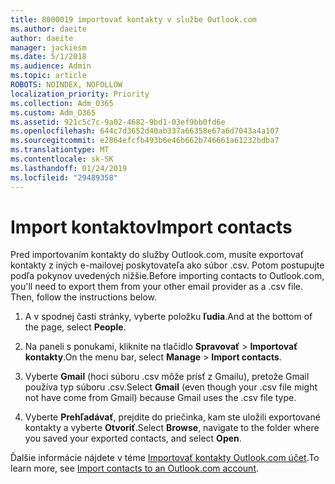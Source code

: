 ```yaml
---
title: 8000019 importovať kontakty v službe Outlook.com
ms.author: daeite
author: daeite
manager: jackiesm
ms.date: 5/1/2018
ms.audience: Admin
ms.topic: article
ROBOTS: NOINDEX, NOFOLLOW
localization_priority: Priority
ms.collection: Adm_O365
ms.custom: Adm_O365
ms.assetid: 921c5c7c-9a02-4682-9bd1-03ef9bb0fd6e
ms.openlocfilehash: 644c7d3652d40ab337a66358e67a6d7043a4a107
ms.sourcegitcommit: e2864efcfb493b6e46b662b746661a61232bdba7
ms.translationtype: MT
ms.contentlocale: sk-SK
ms.lasthandoff: 01/24/2019
ms.locfileid: "29489358"
---
```

# <a name="import-contacts"></a><span data-ttu-id="d5ad3-102">Import kontaktov</span><span class="sxs-lookup"><span data-stu-id="d5ad3-102">Import contacts</span></span>

<span data-ttu-id="d5ad3-p101">Pred importovaním kontakty do služby Outlook.com, musíte exportovať kontakty z iných e-mailovej poskytovateľa ako súbor .csv. Potom postupujte podľa pokynov uvedených nižšie.</span><span class="sxs-lookup"><span data-stu-id="d5ad3-p101">Before importing contacts to Outlook.com, you'll need to export them from your other email provider as a .csv file. Then, follow the instructions below.</span></span>
  
1. <span data-ttu-id="d5ad3-105">A v spodnej časti stránky, vyberte položku **ľudia**.</span><span class="sxs-lookup"><span data-stu-id="d5ad3-105">And at the bottom of the page, select **People**.</span></span> 
    
2. <span data-ttu-id="d5ad3-106">Na paneli s ponukami, kliknite na tlačidlo **Spravovať** \> **Importovať kontakty**.</span><span class="sxs-lookup"><span data-stu-id="d5ad3-106">On the menu bar, select **Manage** \> **Import contacts**.</span></span> 
    
3. <span data-ttu-id="d5ad3-107">Vyberte **Gmail** (hoci súboru .csv môže prísť z Gmailu), pretože Gmail používa typ súboru .csv.</span><span class="sxs-lookup"><span data-stu-id="d5ad3-107">Select **Gmail** (even though your .csv file might not have come from Gmail) because Gmail uses the .csv file type.</span></span> 
    
4. <span data-ttu-id="d5ad3-108">Vyberte **Prehľadávať**, prejdite do priečinka, kam ste uložili exportované kontakty a vyberte **Otvoriť**.</span><span class="sxs-lookup"><span data-stu-id="d5ad3-108">Select **Browse**, navigate to the folder where you saved your exported contacts, and select **Open**.</span></span> 
    
<span data-ttu-id="d5ad3-109">Ďalšie informácie nájdete v téme [Importovať kontakty Outlook.com účet](https://go.microsoft.com/fwlink/p/?linkid=873136).</span><span class="sxs-lookup"><span data-stu-id="d5ad3-109">To learn more, see [Import contacts to an Outlook.com account](https://go.microsoft.com/fwlink/p/?linkid=873136).</span></span>
  

